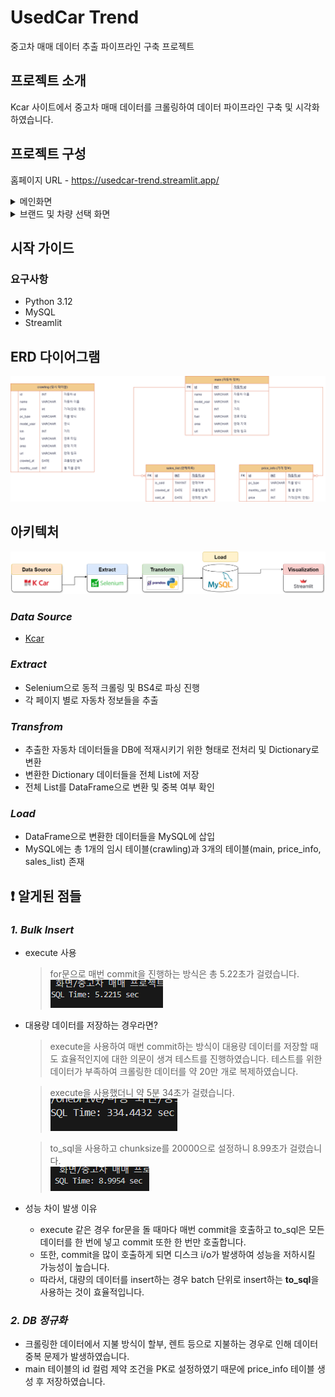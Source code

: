 # UsedCar Trend 
중고차 매매 데이터 추출 파이프라인 구축 프로젝트

## 프로젝트 소개
Kcar 사이트에서 중고차 매매 데이터를 크롤링하여 데이터 파이프라인 구축 및 시각화하였습니다.

## 프로젝트 구성
홈페이지 URL - https://usedcar-trend.streamlit.app/
<details>
  <summary>메인화면</summary>
  <figure class="half"><a href="link"><img src="./img/main.png"></a> <a href="link"><img src="./img/main2.png"></a> </figure> 
</details>

<details>
  <summary>브랜드 및 차량 선택 화면</summary>
  <figure class="half"><a href="link"><img src="./img/brand_selected.png"></a> <a href="link"><img src="./img/brand_car_selected.png" "></a></figure> 
</details>

## 시작 가이드
### 요구사항
- Python 3.12
- MySQL
- Streamlit

## ERD 다이어그램
![ERD](./img/db_schema.png)

## 아키텍처
![Architecture](./img/architecture.png)
### *Data Source*
- [Kcar](https://www.kcar.com/bc/search)

### *Extract*
- Selenium으로 동적 크롤링 및 BS4로 파싱 진행
- 각 페이지 별로 자동차 정보들을 추출

### *Transfrom*
- 추출한 자동차 데이터들을 DB에 적재시키기 위한 형태로 전처리 및 Dictionary로 변환
- 변환한 Dictionary 데이터들을 전체 List에 저장
- 전체 List를 DataFrame으로 변환 및 중복 여부 확인
### *Load*
- DataFrame으로 변환한 데이터들을 MySQL에 삽입
- MySQL에는 총 1개의 임시 테이블(crawling)과 3개의 테이블(main, price_info, sales_list) 존재


## :exclamation: 알게된 점들
### *1. Bulk Insert*
- execute 사용
  > for문으로 매번 commit을 진행하는 방식은 총 5.22초가 걸렸습니다. <br>
  > ![12826](./img/sqlalchemy_execute_12826.png)

- 대용량 데이터를 저장하는 경우라면?
  > execute을 사용하여 매번 commit하는 방식이 대용량 데이터를 저장할 때도 효율적인지에 대한 의문이 생겨 테스트를 진행하였습니다.
  > 테스트를 위한 데이터가 부족하여 크롤링한 데이터를 약 20만 개로 복제하였습니다.
  
  > execute을 사용했더니 약 5분 34초가 걸렸습니다. <br>
  > ![205216](./img/sqlalchemy_execute_205216.png)

  > to_sql을 사용하고 chunksize를 20000으로 설정하니 8.99초가 걸렸습니다. <br>
  > ![20000](./img/sqlalchemy_to_sql.png)

- 성능 차이 발생 이유
  - execute 같은 경우 for문을 돌 때마다 매번 commit을 호출하고 to_sql은 모든 데이터를 한 번에 넣고 commit 또한 한 번만 호출합니다.
  - 또한, commit을 많이 호출하게 되면 디스크 i/o가 발생하여 성능을 저하시킬 가능성이 높습니다.
  - 따라서, 대량의 데이터를 insert하는 경우 batch 단위로 insert하는 **to_sql**을 사용하는 것이 효율적입니다.

### *2. DB 정규화*
- 크롤링한 데이터에서 지불 방식이 할부, 렌트 등으로 지불하는 경우로 인해 데이터 중복 문제가 발생하였습니다.
- main 테이블의 id 컬럼 제약 조건을 PK로 설정하였기 때문에 price_info 테이블 생성 후 저장하였습니다.


